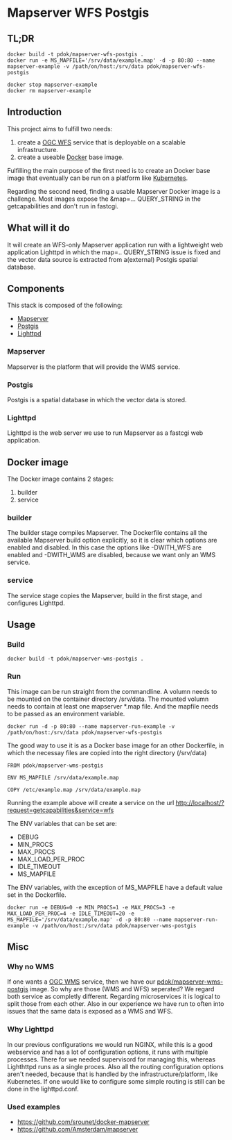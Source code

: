 # Mapserver WFS Postgis

## TL;DR

```docker
docker build -t pdok/mapserver-wfs-postgis .
docker run -e MS_MAPFILE='/srv/data/example.map' -d -p 80:80 --name mapserver-example -v /path/on/host:/srv/data pdok/mapserver-wfs-postgis

docker stop mapserver-example
docker rm mapserver-example
```

## Introduction

This project aims to fulfill two needs:

1. create a [OGC WFS](http://www.opengeospatial.org/standards/wfs) service that is deployable on a scalable infrastructure.
2. create a useable [Docker](https://www.docker.com) base image.

Fulfilling the main purpose of the first need is to create an Docker base image that eventually can be run on a platform like [Kubernetes](https://kubernetes.io/).

Regarding the second need, finding a usable Mapserver Docker image is a challenge. Most images expose the &map=... QUERY_STRING in the getcapabilities and don't run in fastcgi.

## What will it do

It will create an WFS-only Mapserver application run with a lightweight web application Lighttpd in which the map=.. QUERY_STRING issue is fixed and the vector data source is extracted from a(external) Postgis spatial database.

## Components

This stack is composed of the following:

* [Mapserver](http://mapserver.org/)
* [Postgis](http://postgis.net/)
* [Lighttpd](https://www.lighttpd.net/)

### Mapserver

Mapserver is the platform that will provide the WMS service.

### Postgis

Postgis is a spatial database in which the vector data is stored.

### Lighttpd

Lighttpd is the web server we use to run Mapserver as a fastcgi web application.

## Docker image

The Docker image contains 2 stages:

1. builder
2. service

### builder

The builder stage compiles Mapserver. The Dockerfile contains all the available Mapserver build option explicitly, so it is clear which options are enabled and disabled. In this case the options like -DWITH_WFS are enabled and -DWITH_WMS are disabled, because we want only an WMS service.

### service

The service stage copies the Mapserver, build in the first stage, and configures Lighttpd.

## Usage

### Build

```docker
docker build -t pdok/mapserver-wms-postgis .
```

### Run

This image can be run straight from the commandline. A volumn needs to be mounted on the container directory /srv/data. The mounted volumn needs to contain at least one mapserver *.map file. And the mapfile needs to be passed as an environment variable.

```docker
docker run -d -p 80:80 --name mapserver-run-example -v /path/on/host:/srv/data pdok/mapserver-wfs-postgis
```

The good way to use it is as a Docker base image for an other Dockerfile, in which the necessay files are copied into the right directory (/srv/data)

```docker
FROM pdok/mapserver-wms-postgis

ENV MS_MAPFILE /srv/data/example.map

COPY /etc/example.map /srv/data/example.map
```

Running the example above will create a service on the url <http://localhost/?request=getcapabilities&service=wfs>

The ENV variables that can be set are:

* DEBUG
* MIN_PROCS
* MAX_PROCS
* MAX_LOAD_PER_PROC
* IDLE_TIMEOUT
* MS_MAPFILE

The ENV variables, with the exception of MS_MAPFILE have a default value set in the Dockerfile.

```docker
docker run -e DEBUG=0 -e MIN_PROCS=1 -e MAX_PROCS=3 -e MAX_LOAD_PER_PROC=4 -e IDLE_TIMEOUT=20 -e MS_MAPFILE='/srv/data/example.map' -d -p 80:80 --name mapserver-run-example -v /path/on/host:/srv/data pdok/mapserver-wms-postgis
```

## Misc

### Why no WMS

If one wants a [OGC WMS](http://www.opengeospatial.org/standards/wms) service, then we have our [pdok/mapserver-wms-postgis](https://github.com/PDOK/mapserver-wms-postgis) image.
So why are those (WMS and WFS) seperated? We regard both service as completly different. Regarding microservices it is logical to split those from each other. Also in our experience we have run to often into issues that the same data is exposed as a WMS and WFS.

### Why Lighttpd

In our previous configurations we would run NGINX, while this is a good webservice and has a lot of configuration options, it runs with multiple processes. There for we needed supervisord for managing this, whereas Lighthttpd runs as a single proces. Also all the routing configuration options aren't needed, because that is handled by the infrastructure/platform, like Kubernetes. If one would like to configure some simple routing is still can be done in the lighttpd.conf.

### Used examples

* <https://github.com/srounet/docker-mapserver>
* <https://github.com/Amsterdam/mapserver>